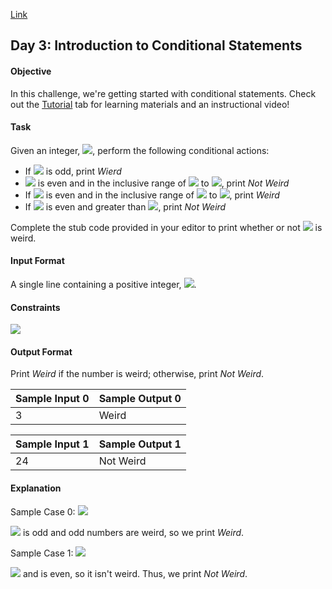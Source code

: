 [Link](https://www.hackerrank.com/challenges/30-conditional-statements/problem)

## Day 3: Introduction to Conditional Statements

#### Objective
In this challenge, we're getting started with conditional statements. Check out the [Tutorial](https://www.hackerrank.com/challenges/30-conditional-statements/tutorial) tab for learning materials and an instructional video!

#### Task
Given an integer, <img src="https://latex.codecogs.com/svg.latex?\Large&space;n">, perform the following conditional actions:

- If <img src="https://latex.codecogs.com/svg.latex?\Large&space;n"> is odd, print *Wierd*
- <img src="https://latex.codecogs.com/svg.latex?\Large&space;n"> is even and in the inclusive range of <img src="https://latex.codecogs.com/svg.latex?\Large&space;2"> to <img src="https://latex.codecogs.com/svg.latex?\Large&space;5">, print *Not Weird*
- If <img src="https://latex.codecogs.com/svg.latex?\Large&space;n"> is even and in the inclusive range of <img src="https://latex.codecogs.com/svg.latex?\Large&space;6"> to <img src="https://latex.codecogs.com/svg.latex?\Large&space;20">, print *Weird*
- If <img src="https://latex.codecogs.com/svg.latex?\Large&space;n"> is even and greater than <img src="https://latex.codecogs.com/svg.latex?\Large&space;20">, print *Not Weird*

Complete the stub code provided in your editor to print whether or not <img src="https://latex.codecogs.com/svg.latex?\Large&space;n"> is weird.

#### Input Format

A single line containing a positive integer, <img src="https://latex.codecogs.com/svg.latex?\Large&space;n">.

#### Constraints

<img src="https://latex.codecogs.com/svg.latex?\Large&space;1\le{n}\le{100}">

#### Output Format

Print *Weird* if the number is weird; otherwise, print *Not Weird*.

Sample Input 0|Sample Output 0
-|-
3|Weird

Sample Input 1|Sample Output 1
-|-
24|Not Weird

#### Explanation

Sample Case 0: <img src="https://latex.codecogs.com/svg.latex?\Large&space;n=3">

<img src="https://latex.codecogs.com/svg.latex?\Large&space;n"> is odd and odd numbers are weird, so we print *Weird*.

Sample Case 1: <img src="https://latex.codecogs.com/svg.latex?\Large&space;n=24">

<img src="https://latex.codecogs.com/svg.latex?\Large&space;n>20"> and is even, so it isn't weird. Thus, we print *Not Weird*.
